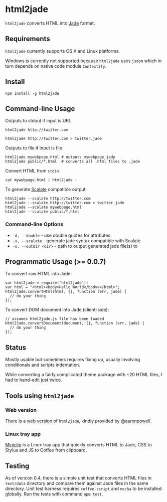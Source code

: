 # html2jade #

`html2jade` converts HTML into [Jade](https://github.com/visionmedia/jade) format.

## Requirements

`html2jade` currently supports OS X and Linux platforms.

Windows is currently not supported because `html2jade` uses `jsdom` which in turn
depends on native code module `Contextify`.

## Install ##

    npm install -g html2jade

## Command-line Usage ##

Outputs to stdout if input is URL

    html2jade http://twitter.com
    
    html2jade http://twitter.com > twitter.jade
    
Outputs to file if input is file
    
    html2jade mywebpage.html # outputs mywebpage.jade
    html2jade public/*.html  # converts all .html files to .jade

Convert HTML from `stdin`

    cat mywebpage.html | html2jade - 
    
To generate [Scalate](http://scalate.fusesource.org/) compatible output:

    html2jade --scalate http://twitter.com
    html2jade --scalate http://twitter.com > twitter.jade
    html2jade --scalate mywebpage.html
    html2jade --scalate public/*.html

### Command-line Options ###

* `-d, --double` - use double quotes for attributes
* `-s, --scalate` - generate jade syntax compatible with Scalate
* `-o, --outdir <dir>` - path to output generated jade file(s) to

## Programmatic Usage (>= 0.0.7)
    
To convert raw HTML into Jade:

    var html2jade = require('html2jade');
    var html = "<html><body>Hello World</body></html>";
    html2jade.convertHtml(html, {}, function (err, jade) {
      // do your thing
    });
    
To convert DOM document into Jade (client-side):

    // assumes html2jade.js file has been loaded
    Html2Jade.convertDocument(document, {}, function (err, jade) {
      // do your thing
    });

## Status ##

Mostly usable but sometimes requires fixing up, usually involving conditionals and scripts indentation.

While converting a fairly complicated theme package with ~20 HTML files, I had to hand-edit just twice.

## Tools using `html2jade` ##

### Web version ###

There is a [web version](http://html2jade.aaron-powell.com/) of `html2jade`,
kindly provided by [@aaronpowell](https://github.com/aaronpowell).

### Linux tray app ###

[Miniclip](http://myguidingstar.github.com/miniclip/) is a Linux tray app that quickly converts
HTML to Jade, CSS to Stylus and JS to Coffee from clipboard.

## Testing ##

As of version 0.4, there is a simple unit test that converts HTML files in `test/data` directory
and compare them against Jade files in the same directory. Unit test harness requires `coffee-script`
and `mocha` to be installed globally. Run the tests with command `npm test`.
